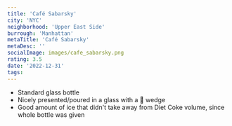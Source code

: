 ```yaml
---
title: 'Café Sabarsky'
city: 'NYC'
neighborhood: 'Upper East Side'
burrough: 'Manhattan'
metaTitle: 'Café Sabarsky'
metaDesc: ''
socialImage: images/cafe_sabarsky.png
rating: 3.5
date: '2022-12-31'
tags:
---
```


- Standard glass bottle
- Nicely presented/poured in a glass with a 🍋 wedge
- Good amount of ice that didn't take away from Diet Coke volume, since whole bottle was given
